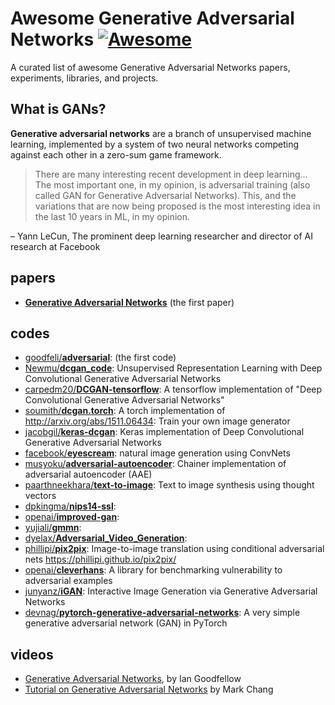 # Awesome Generative Adversarial Networks  [![Awesome](https://cdn.rawgit.com/sindresorhus/awesome/d7305f38d29fed78fa85652e3a63e154dd8e8829/media/badge.svg)](https://github.com/sindresorhus/awesome)

A curated list of awesome Generative Adversarial Networks papers, experiments, libraries, and projects.

## What is GANs?

**Generative adversarial networks** are a branch of unsupervised machine learning, implemented by a system of two neural networks competing against each other in a zero-sum game framework.



> There are many interesting recent development in deep learning... The most important one, in my opinion, is adversarial training (also called GAN for Generative Adversarial Networks). This, and the variations that are now being proposed is the most interesting idea in the last 10 years in ML, in my opinion.

– Yann LeCun, The prominent deep learning researcher and director of AI research at Facebook

## papers

- [**Generative Adversarial Networks**](https://arxiv.org/abs/1406.2661) (the first paper)

## codes

- [goodfeli/**adversarial**](https://github.com/goodfeli/adversarial): (the first code)
- [Newmu/**dcgan_code**](https://github.com/Newmu/dcgan_code): Unsupervised Representation Learning with Deep Convolutional Generative Adversarial Networks
- [carpedm20/**DCGAN-tensorflow**](https://github.com/carpedm20/DCGAN-tensorflow): A tensorflow implementation of "Deep Convolutional Generative Adversarial Networks"
- [soumith/**dcgan.torch**](https://github.com/soumith/dcgan.torch): A torch implementation of http://arxiv.org/abs/1511.06434: Train your own image generator
- [jacobgil/**keras-dcgan**](https://github.com/jacobgil/keras-dcgan): Keras implementation of Deep Convolutional Generative Adversarial Networks
- [facebook/**eyescream**](https://github.com/facebook/eyescream): natural image generation using ConvNets
- [musyoku/**adversarial-autoencoder**](https://github.com/musyoku/adversarial-autoencoder): Chainer implementation of adversarial autoencoder (AAE)
- [paarthneekhara/**text-to-image**](https://github.com/paarthneekhara/text-to-image): Text to image synthesis using thought vectors
- [dpkingma/**nips14-ssl**](https://github.com/dpkingma/nips14-ssl):
- [openai/**improved-gan**](https://github.com/openai/improved-gan):
- [yujiali/**gmmn**](https://github.com/yujiali/gmmn):
- [dyelax/**Adversarial_Video_Generation**](https://github.com/dyelax/Adversarial_Video_Generation):
- [phillipi/**pix2pix**](https://github.com/phillipi/pix2pix): Image-to-image translation using conditional adversarial nets https://phillipi.github.io/pix2pix/
- [openai/**cleverhans**](https://github.com/openai/cleverhans): A library for benchmarking vulnerability to adversarial examples
- [junyanz/**iGAN**](https://github.com/junyanz/iGAN): Interactive Image Generation via Generative Adversarial Networks
- [devnag/**pytorch-generative-adversarial-networks**](https://github.com/devnag/pytorch-generative-adversarial-networks): A very simple generative adversarial network (GAN) in PyTorch

## videos

- [Generative Adversarial Networks](https://channel9.msdn.com/Events/Neural-Information-Processing-Systems-Conference/Neural-Information-Processing-Systems-Conference-NIPS-2016/Generative-Adversarial-Networks), by Ian Goodfellow
- [Tutorial on Generative Adversarial Networks](https://www.youtube.com/playlist?list=PLeeHDpwX2Kj5Ugx6c9EfDLDojuQxnmxmU) by Mark Chang
